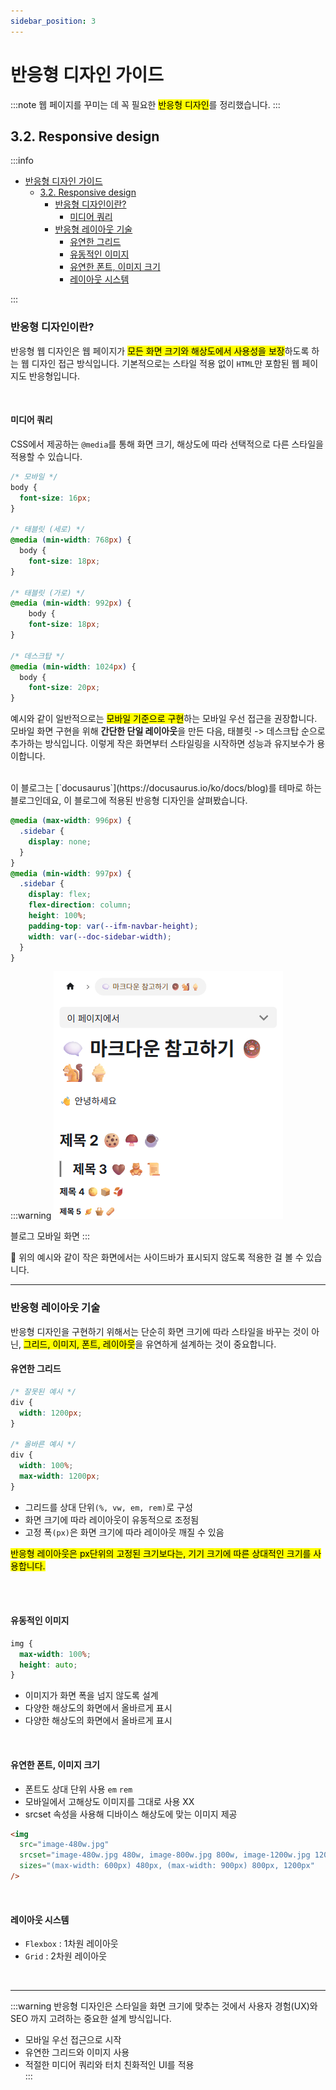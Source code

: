 ```yaml
---
sidebar_position: 3
---
```


# 반응형 디자인 가이드

:::note
웹 페이지를 꾸미는 데 꼭 필요한 <mark>반응형 디자인</mark>를 정리했습니다.
:::

## 3.2. Responsive design
:::info
- [반응형 디자인 가이드](#반응형-디자인-가이드)
  - [3.2. Responsive design](#32-responsive-design)
    - [반응형 디자인이란?](#반응형-디자인이란)
      - [미디어 쿼리](#미디어-쿼리)
    - [반응형 레이아웃 기술](#반응형-레이아웃-기술)
      - [유연한 그리드](#유연한-그리드)
      - [유동적인 이미지](#유동적인-이미지)
      - [유연한 폰트, 이미지 크기](#유연한-폰트-이미지-크기)
      - [레이아웃 시스템](#레이아웃-시스템)


:::

### 반응형 디자인이란?

반응형 웹 디자인은 웹 페이지가 <mark>모든 화면 크기와 해상도에서 사용성을 보장</mark>하도록 하는 웹 디자인 접근 방식입니다. 기본적으로는 스타일 적용 없이 `HTML`만 포함된 웹 페이지도 반응형입니다. 

<br/>

#### 미디어 쿼리

CSS에서 제공하는 `@media`를 통해 화면 크기, 해상도에 따라 선택적으로 다른 스타일을 적용할 수 있습니다.


```css
/* 모바일 */
body {
  font-size: 16px;
}

/* 태블릿 (세로) */
@media (min-width: 768px) {
  body {
    font-size: 18px;
}

/* 태블릿 (가로) */
@media (min-width: 992px) {
    body {
    font-size: 18px;
}

/* 데스크탑 */
@media (min-width: 1024px) {
  body {
    font-size: 20px;
}
```

예시와 같이 일반적으로는 <mark>모바일 기준으로 구현</mark>하는 모바일 우선 접근을 권장합니다. 모바일 화면 구현을 위해 **간단한 단일 레이아웃**을 만든 다음, 태블릿 -> 데스크탑 순으로 추가하는 방식입니다. 이렇게 작은 화면부터 스타일링을 시작하면 성능과 유지보수가 용이합니다.

<br/>
이 블로그는 [`docusaurus`](https://docusaurus.io/ko/docs/blog)를 테마로 하는 블로그인데요, 이 블로그에 적용된 반응형 디자인을 살펴봤습니다.

```css
@media (max-width: 996px) {
  .sidebar {
    display: none;
  }
}
@media (min-width: 997px) {
  .sidebar {
    display: flex;
    flex-direction: column;
    height: 100%;
    padding-top: var(--ifm-navbar-height);
    width: var(--doc-sidebar-width);
  }
}
```

:::warning
![media-mobile](./img/media-mobile.png)  

블로그 모바일 화면
:::

🧱 위의 예시와 같이 작은 화면에서는 사이드바가 표시되지 않도록 적용한 걸 볼 수 있습니다.

--- 

### 반응형 레이아웃 기술

반응형 디자인을 구현하기 위해서는 단순히 화면 크기에 따라 스타일을 바꾸는 것이 아닌, <mark>그리드, 이미지, 폰트, 레이아웃</mark>을 유연하게 설계하는 것이 중요합니다.

#### 유연한 그리드

```css
/* 잘못된 예시 */
div {
  width: 1200px;
}

/* 올바른 예시 */
div {
  width: 100%;
  max-width: 1200px;
}
```

- 그리드를 상대 단위`(%, vw, em, rem)`로 구성
- 화면 크기에 따라 레이아웃이 유동적으로 조정됨
- 고정 폭`(px)`은 화면 크기에 따라 레이아웃 깨질 수 있음

<mark>반응형 레이아웃은 px단위의 고정된 크기보다는, 기기 크기에 따른 상대적인 크기를 사용합니다.</mark>

<br/><br/>

#### 유동적인 이미지

```css
img {
  max-width: 100%;
  height: auto;
}
```

- 이미지가 화면 폭을 넘지 않도록 설계
- 다양한 해상도의 화면에서 올바르게 표시
- 다양한 해상도의 화면에서 올바르게 표시
<br/>


#### 유연한 폰트, 이미지 크기

- 폰트도 상대 단위 사용 `em` `rem`
- 모바일에서 고해상도 이미지를 그대로 사용 XX 
- srcset 속성을 사용해 디바이스 해상도에 맞는 이미지 제공


```html
<img 
  src="image-480w.jpg" 
  srcset="image-480w.jpg 480w, image-800w.jpg 800w, image-1200w.jpg 1200w"
  sizes="(max-width: 600px) 480px, (max-width: 900px) 800px, 1200px"
/>
```

<br/>

#### 레이아웃 시스템

- `Flexbox` : 1차원 레이아웃
- `Grid` : 2차원 레이아웃

<br/>


---

:::warning
반응형 디자인은 스타일을 화면 크기에 맞추는 것에서 사용자 경험(UX)와 SEO 까지 고려하는 중요한 설계 방식입니다.
- 모바일 우선 접근으로 시작
- 유연한 그리드와 이미지 사용
- 적절한 미디어 쿼리와 터치 친화적인 UI를 적용  
:::